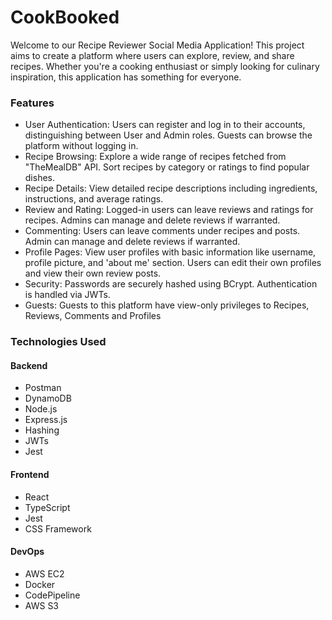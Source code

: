 # CookBooked

Welcome to our Recipe Reviewer Social Media Application! This project aims to create a platform where users can explore, review, and share recipes. Whether you're a cooking enthusiast or simply looking for culinary inspiration, this application has something for everyone.

### Features

  - User Authentication: Users can register and log in to their accounts, distinguishing between User and Admin roles. Guests can browse the platform without logging in.
  - Recipe Browsing: Explore a wide range of recipes fetched from "TheMealDB" API. Sort recipes by category or ratings to find popular dishes.
  - Recipe Details: View detailed recipe descriptions including ingredients, instructions, and average ratings.
  - Review and Rating: Logged-in users can leave reviews and ratings for recipes. Admins can manage and delete reviews if warranted.
  - Commenting: Users can leave comments under recipes and posts. Admin can manage and delete reviews if warranted.
  - Profile Pages: View user profiles with basic information like username, profile picture, and 'about me' section. Users can edit their own profiles and view their own review posts.
  - Security: Passwords are securely hashed using BCrypt. Authentication is handled via JWTs.
  - Guests: Guests to this platform have view-only privileges to Recipes, Reviews, Comments and Profiles

### Technologies Used

#### Backend
  - Postman
  - DynamoDB
  - Node.js
  - Express.js
  - Hashing
  - JWTs
  - Jest

#### Frontend
  - React
  - TypeScript
  - Jest
  - CSS Framework

#### DevOps
  - AWS EC2
  - Docker
  - CodePipeline
  - AWS S3
